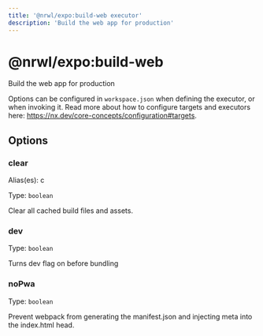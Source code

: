 ```yaml
---
title: '@nrwl/expo:build-web executor'
description: 'Build the web app for production'
---
```


# @nrwl/expo:build-web

Build the web app for production

Options can be configured in `workspace.json` when defining the executor, or when invoking it. Read more about how to configure targets and executors here: https://nx.dev/core-concepts/configuration#targets.

## Options

### clear

Alias(es): c

Type: `boolean`

Clear all cached build files and assets.

### dev

Type: `boolean`

Turns dev flag on before bundling

### noPwa

Type: `boolean`

Prevent webpack from generating the manifest.json and injecting meta into the index.html head.
